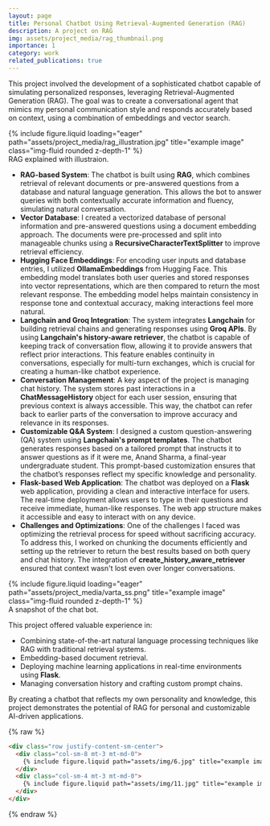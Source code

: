 ```yaml
---
layout: page
title: Personal Chatbot Using Retrieval-Augmented Generation (RAG)
description: A project on RAG
img: assets/project_media/rag_thumbnail.png
importance: 1
category: work
related_publications: true
---
```


This project involved the development of a sophisticated chatbot capable of simulating personalized responses, leveraging Retrieval-Augmented Generation (RAG). The goal was to create a conversational agent that mimics my personal communication style and responds accurately based on context, using a combination of embeddings and vector search.

<div class="row">
    <div class="col-sm mt-3 mt-md-0">
        {% include figure.liquid loading="eager" path="assets/project_media/rag_illustration.jpg" title="example image" class="img-fluid rounded z-depth-1" %}
    </div>
</div>
<div class="caption">
    RAG explained with illustraion.
</div>

- **RAG-based System**: The chatbot is built using **RAG**, which combines retrieval of relevant documents or pre-answered questions from a database and natural language generation. This allows the bot to answer queries with both contextually accurate information and fluency, simulating natural conversation.
- **Vector Database**: I created a vectorized database of personal information and pre-answered questions using a document embedding approach. The documents were pre-processed and split into manageable chunks using a **RecursiveCharacterTextSplitter** to improve retrieval efficiency.
- **Hugging Face Embeddings**: For encoding user inputs and database entries, I utilized **OllamaEmbeddings** from Hugging Face. This embedding model translates both user queries and stored responses into vector representations, which are then compared to return the most relevant response. The embedding model helps maintain consistency in response tone and contextual accuracy, making interactions feel more natural.
- **Langchain and Groq Integration**: The system integrates **Langchain** for building retrieval chains and generating responses using **Groq APIs**. By using **Langchain's history-aware retriever**, the chatbot is capable of keeping track of conversation flow, allowing it to provide answers that reflect prior interactions. This feature enables continuity in conversations, especially for multi-turn exchanges, which is crucial for creating a human-like chatbot experience.
- **Conversation Management**: A key aspect of the project is managing chat history. The system stores past interactions in a **ChatMessageHistory** object for each user session, ensuring that previous context is always accessible. This way, the chatbot can refer back to earlier parts of the conversation to improve accuracy and relevance in its responses.
- **Customizable Q&A System**: I designed a custom question-answering (QA) system using **Langchain's prompt templates**. The chatbot generates responses based on a tailored prompt that instructs it to answer questions as if it were me, Anand Sharma, a final-year undergraduate student. This prompt-based customization ensures that the chatbot’s responses reflect my specific knowledge and personality.
- **Flask-based Web Application**: The chatbot was deployed on a **Flask** web application, providing a clean and interactive interface for users. The real-time deployment allows users to type in their questions and receive immediate, human-like responses. The web app structure makes it accessible and easy to interact with on any device.
- **Challenges and Optimizations**: One of the challenges I faced was optimizing the retrieval process for speed without sacrificing accuracy. To address this, I worked on chunking the documents efficiently and setting up the retriever to return the best results based on both query and chat history. The integration of **create_history_aware_retriever** ensured that context wasn't lost even over longer conversations.


<div class="row">
    <div class="col-sm mt-3 mt-md-0">
        {% include figure.liquid loading="eager" path="assets/project_media/varta_ss.png" title="example image" class="img-fluid rounded z-depth-1" %}
    </div>
</div>
<div class="caption">
    A snapshot of the chat bot.
</div>


This project offered valuable experience in:

- Combining state-of-the-art natural language processing techniques like RAG with traditional retrieval systems.
- Embedding-based document retrieval.
- Deploying machine learning applications in real-time environments using **Flask**.
- Managing conversation history and crafting custom prompt chains.

By creating a chatbot that reflects my own personality and knowledge, this project demonstrates the potential of RAG for personal and customizable AI-driven applications.


{% raw %}

```html
<div class="row justify-content-sm-center">
  <div class="col-sm-8 mt-3 mt-md-0">
    {% include figure.liquid path="assets/img/6.jpg" title="example image" class="img-fluid rounded z-depth-1" %}
  </div>
  <div class="col-sm-4 mt-3 mt-md-0">
    {% include figure.liquid path="assets/img/11.jpg" title="example image" class="img-fluid rounded z-depth-1" %}
  </div>
</div>
```

{% endraw %}

